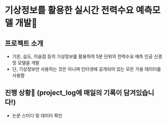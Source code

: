 # **기상정보를 활용한 실시간 전력수요 예측모델 개발**:electric_plug:

## 프로젝트 소개
* 기온, 습도, 이슬점 등의 기상정보를 활용하여 5분 단위의 전력수요 예측 인공 신경망 모델을 개발
* 단, 기상정보만 사용하는 것은 아니며 인터넷에 공개되어 있는 모든 가용 데이터를 사용함

## 진행 상황:runner: (**project_log**에 매일의 기록이 담겨있습니다!)
* 논문 스터디 및 데이터 확인
